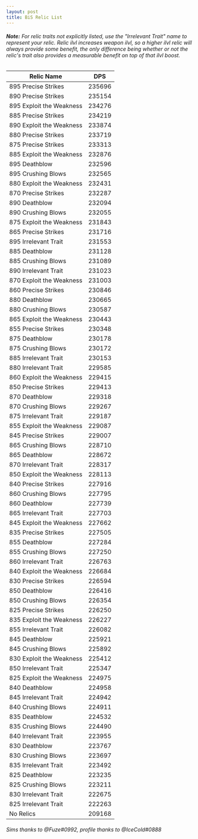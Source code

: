 ```yaml
---
layout: post
title: BiS Relic List
---
```

###### **Note:** For relic traits not explicitly listed, use the "Irrelevant Trait" name to represent your relic.  Relic ilvl increases weapon ilvl, so a higher ilvl relic will always provide *some* benefit, the only difference being whether or not the relic's trait also provides a measurable benefit on top of that ilvl boost.

Relic Name | DPS
-------|-------
895 Precise Strikes|235696
890 Precise Strikes|235154
895 Exploit the Weakness|234276
885 Precise Strikes|234219
890 Exploit the Weakness|233874
880 Precise Strikes|233719
875 Precise Strikes|233313
885 Exploit the Weakness|232876
895 Deathblow|232596
895 Crushing Blows|232565
880 Exploit the Weakness|232431
870 Precise Strikes|232287
890 Deathblow|232094
890 Crushing Blows|232055
875 Exploit the Weakness|231843
865 Precise Strikes|231716
895 Irrelevant Trait|231553
885 Deathblow|231128
885 Crushing Blows|231089
890 Irrelevant Trait|231023
870 Exploit the Weakness|231003
860 Precise Strikes|230846
880 Deathblow|230665
880 Crushing Blows|230587
865 Exploit the Weakness|230443
855 Precise Strikes|230348
875 Deathblow|230178
875 Crushing Blows|230172
885 Irrelevant Trait|230153
880 Irrelevant Trait|229585
860 Exploit the Weakness|229415
850 Precise Strikes|229413
870 Deathblow|229318
870 Crushing Blows|229267
875 Irrelevant Trait|229187
855 Exploit the Weakness|229087
845 Precise Strikes|229007
865 Crushing Blows|228710
865 Deathblow|228672
870 Irrelevant Trait|228317
850 Exploit the Weakness|228113
840 Precise Strikes|227916
860 Crushing Blows|227795
860 Deathblow|227739
865 Irrelevant Trait|227703
845 Exploit the Weakness|227662
835 Precise Strikes|227505
855 Deathblow|227284
855 Crushing Blows|227250
860 Irrelevant Trait|226763
840 Exploit the Weakness|226684
830 Precise Strikes|226594
850 Deathblow|226416
850 Crushing Blows|226354
825 Precise Strikes|226250
835 Exploit the Weakness|226227
855 Irrelevant Trait|226082
845 Deathblow|225921
845 Crushing Blows|225892
830 Exploit the Weakness|225412
850 Irrelevant Trait|225347
825 Exploit the Weakness|224975
840 Deathblow|224958
845 Irrelevant Trait|224942
840 Crushing Blows|224911
835 Deathblow|224532
835 Crushing Blows|224490
840 Irrelevant Trait|223955
830 Deathblow|223767
830 Crushing Blows|223697
835 Irrelevant Trait|223492
825 Deathblow|223235
825 Crushing Blows|223211
830 Irrelevant Trait|222675
825 Irrelevant Trait|222263
No Relics|209168

###### Sims thanks to @Fuze#0992, profile thanks to @IceCold#0888
